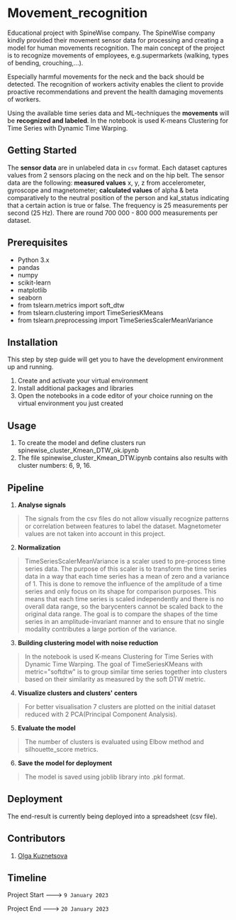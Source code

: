 # Movement_recognition
Educational project with SpineWise company.
The SpineWise company kindly provided their movement sensor data for processing and creating a model for human movements recognition. The main concept of the project is to recognize movements of employees, e.g.supermarkets (walking, types of bending, crouching,…). 

Especially harmful movements for the neck and the back should be detected. The recognition of workers activity enables the client to provide proactive recommendations and prevent the health damaging movements of workers. 

Using the available time series data and ML-techniques the **movements** will be **recognized and labeled**. In the notebook is used K-means Clustering for Time Series with Dynamic Time Warping.

## Getting Started

The **sensor data** are in unlabeled data in `csv` format. Each dataset captures values from 2 sensors placing on the neck and on the hip belt. 
The sensor data are the following: 
**measured values** x, y, z from accelerometer, gyroscope and magnetometer;
**calculated values** of alpha & beta comparatively to the neutral position of the person and kal_status indicating that a certain action is true or false.
The frequency is 25 measurements per second (25 Hz). There are round 700 000 - 800 000 measurements per dataset. 

## Prerequisites
* Python 3.x 
* pandas
* numpy
* scikit-learn 
* matplotlib
* seaborn
* from tslearn.metrics import soft_dtw
* from tslearn.clustering import TimeSeriesKMeans
* from tslearn.preprocessing import TimeSeriesScalerMeanVariance

## Installation

This step by step guide will get you to have the development environment up and running.

1. Create and activate your virtual environment
2. Install additional packages and libraries
3. Open the notebooks in a code editor of your choice running on the virtual environment you just created

## Usage

1. To create the model and define clusters run spinewise_cluster_Kmean_DTW_ok.ipynb 
2. The file spinewise_cluster_Kmean_DTW.ipynb contains also results with cluster numbers: 6, 9, 16. 

## Pipeline

1. **Analyse signals**
> The signals from the csv files do not allow visually recognize patterns or correlation between features to label the dataset. Magnetometer values are not taken into account in this project.

2. **Normalization**
> TimeSeriesScalerMeanVariance is a scaler used to pre-process time series data. The purpose of this scaler is to transform the time series data in a way that each time series has a mean of zero and a variance of 1. This is done to remove the influence of the amplitude of a time series and only focus on its shape for comparison purposes. This means that each time series is scaled independently and there is no overall data range, so the barycenters cannot be scaled back to the original data range. The goal is to compare the shapes of the time series in an amplitude-invariant manner and to ensure that no single modality contributes a large portion of the variance.    

3. **Building clustering model with noise reduction**
> In the notebook is used K-means Clustering for Time Series with Dynamic Time Warping. The goal of TimeSeriesKMeans with metric="softdtw" is to group similar time series together into clusters based on their similarity as measured by the soft DTW metric.

4. **Visualize clusters and clusters' centers**
> For better visualisation 7 clusters are plotted on the initial dataset reduced with 2 PCA(Principal Component Analysis).   

5. **Evaluate the model**
> The number of clusters is evaluated using Elbow method and silhouette_score metrics.

6. **Save the model for deployment**
> The model is saved using joblib library into .pkl format.

## Deployment

The end-result is currently being deployed into a spreadsheet (csv file).

## Contributors

1. [Olga Kuznetsova](https://github.com/OKquark) 


## Timeline

Project Start ---> `9 January 2023`  

Project End ---> `20 January 2023`
